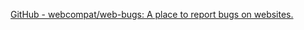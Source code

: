 
[GitHub - webcompat/web-bugs: A place to report bugs on websites.](https://github.com/webcompat/web-bugs)
